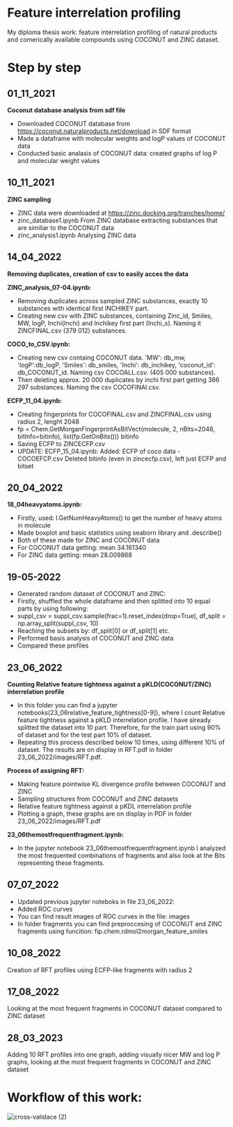 # Feature interrelation profiling 
My diploma thesis work: feature interrelation profiling of natural products and comerically available compounds using COCONUT and ZINC dataset. 
# Step by step
## 01_11_2021
**Coconut database analysis from sdf file**
- Downloaded COCONUT database from https://coconut.naturalproducts.net/download in SDF format
- Made a dataframe with molecular weights and logP values of COCONUT data
- Conducted basic analasis of COCONUT data: created graphs of log P and molecular weight values

## 10_11_2021
**ZINC sampling**
- ZINC data were downloaded at https://zinc.docking.org/tranches/home/
- zinc_database1.ipynb From ZINC database extracting substances that are similiar to the COCONUT data
- zinc_analysis1.ipynb Analysing ZINC data

## 14_04_2022
**Removing duplicates, creation of csv to easily acces the data**

**ZINC_analysis_07-04.ipynb:**
- Removing duplicates across sampled ZINC substances, exactly 10 substances with identical first INCHIKEY part.
- Creating new csv with ZINC substances, containing Zinc_id, Smiles, MW, logP, Inchi(Inchi) and Inchikey first part (Inchi_s). Naming it ZINCFINAL.csv (379 012) substances.

**COCO_to_CSV.ipynb:**
- Creating new csv containg COCONUT data. 'MW': db_mw, 'logP':db_logP, 'Smiles': db_smiles, 'Inchi': db_inchikey, 'coconut_id': db_COCONUT_id. Naming csv COCOALL.csv. (405 000 substances).
- Then deleting approx. 20 000 duplicates by inchi first part getting 386 297 substances. Naming the csv COCOFINAl.csv.


**ECFP_11_04.ipynb:**
- Creating fingerprints for COCOFINAL.csv and ZINCFINAL.csv using radius 2, lenght 2048
- fp = Chem.GetMorganFingerprintAsBitVect(molecule, 2, nBits=2048, bitInfo=bitinfo), list(fp.GetOnBits())) bitinfo
- Saving ECFP to ZINCECFP.csv
- UPDATE: ECFP_15_04.ipynb: Added: ECFP of coco data - COCOEFCP.csv Deleted bitinfo (even in zincecfp.csv), left just ECFP and bitset

## 20_04_2022
**18_04heavyatoms.ipynb:**
- Firstly, used: l.GetNumHeavyAtoms() to get the number of heavy atoms in molecule
- Made boxplot and basic statistics using seaborn library and .describe()
- Both of these made for ZINC and COCONUT data
- For COCONUT data getting: mean 34.161340
- For ZINC data getting: mean 28.009868

## 19-05-2022
- Generated random dataset of COCONUT and ZINC:
- Firstly, shuffled the whole dataframe and then splitted into 10 equal parts by using following: 
- suppl_csv = suppl_csv.sample(frac=1).reset_index(drop=True), df_split = np.array_split(suppl_csv, 10)
- Reaching the subsets by: df_split[0] or df_split[1] etc.
- Performed basis analysis of COCONUT and ZINC data
- Compared these profiles

## 23_06_2022
**Counting Relative feature tightness against a pKLD(COCONUT/ZINC) interrelation profile**

- In this folder you can find a jupyter notebooks(23_06relative_feature_tightness[0-9]), where I count Relative feature tightness against a pKLD interrelation profile. I have already splitted the dataset into 10 part. Therefore, for the train part using 90% of dataset and for the test part 10% of dataset.
- Repeating this process described below 10 times, using different 10% of dataset. The results are on display in RFT.pdf in folder 23_06_2022/images/RFT.pdf.

**Process of assigning RFT:**
- Making feature pointwise KL divergence profile between COCONUT and ZINC
- Sampling structures from COCONUT and ZINC datasets
- Relative feature tightness against a pKDL interrelation profile
- Plotting a graph, these graphs are on display in PDF in folder 23_06_2022/images/RFT.pdf

**23_06themostfrequentfragment.ipynb:**
- In the jupyter notebook 23_06themostfrequentfragment.ipynb I analyzed the most frequented combinations of fragments and also look at the Bits representing these fragments.

## 07_07_2022
- Updated previous jupyter noteboks in file 23_06_2022:
- Added ROC curves
- You can find result images of ROC curves in the file: images
- In folder fragments you can find preproccesing of COCONUT and ZINC fragments using funcition: fip.chem.rdmol2morgan_feature_smiles

## 10_08_2022
Creation of RFT profiles using ECFP-like fragments with radius 2

## 17_08_2022
Looking at the most frequent fragments in COCONUT dataset compared to ZINC dataset

## 28_03_2023
Adding 10 RFT profiles into one graph, adding visually nicer MW and log P graphs, looking at the most frequent fragments in COCONUT and ZINC dataset

# Workflow of this work: 
![cross-validace (2)](https://user-images.githubusercontent.com/61705542/231712897-7471c915-236a-4f48-afe1-d7f68d0d15bb.svg)


